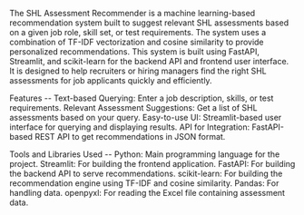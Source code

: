 <SHL Assessment Recommender>

The SHL Assessment Recommender is a machine learning-based recommendation system built to suggest relevant SHL assessments based on a given job role, skill set, or test requirements. The system uses a combination of TF-IDF vectorization and cosine similarity to provide personalized recommendations.
This system is built using FastAPI, Streamlit, and scikit-learn for the backend API and frontend user interface. It is designed to help recruiters or hiring managers find the right SHL assessments for job applicants quickly and efficiently.

Features --
Text-based Querying: Enter a job description, skills, or test requirements.
Relevant Assessment Suggestions: Get a list of SHL assessments based on your query.
Easy-to-use UI: Streamlit-based user interface for querying and displaying results.
API for Integration: FastAPI-based REST API to get recommendations in JSON format.

Tools and Libraries Used --
Python: Main programming language for the project.
Streamlit: For building the frontend application.
FastAPI: For building the backend API to serve recommendations.
scikit-learn: For building the recommendation engine using TF-IDF and cosine similarity.
Pandas: For handling data.
openpyxl: For reading the Excel file containing assessment data.
